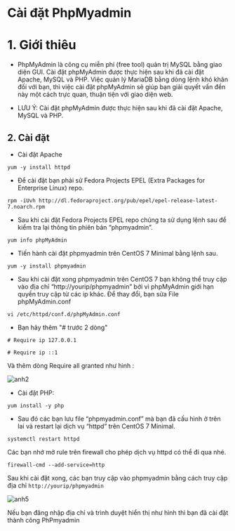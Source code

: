 # Cài đặt PhpMyadmin
# 1. Giới thiêu
- PhpMyAdmin là công cụ miễn phí (free tool) quản trị MySQL bằng giao diện GUI. Cài đặt phpMyAdmin được thực hiện sau khi đã cài đặt Apache, MySQL và PHP. Việc quản lý MariaDB bằng dòng lệnh khó khăn đối với bạn, thì việc cài đặt phpMyAdmin sẽ giúp bạn giải quyết vấn đền này một cách trực quan, thuận tiện với giao diện web.

- LƯU Ý: Cài đặt phpMyAdmin được thực hiện sau khi đã cài đặt Apache, MySQL và PHP.

## 2. Cài đặt
- Cài đặt Apache
```
yum -y install httpd
```
- Để cài đặt bạn phải sử Fedora Projects EPEL (Extra Packages for Enterprise Linux) repo.
```
rpm -iUvh http://dl.fedoraproject.org/pub/epel/epel-release-latest-7.noarch.rpm
```
- Sau khi cài đặt Fedora Projects EPEL repo chúng ta sử dụng lệnh sau để kiểm tra lại thông tin phiên bản “phpmyadmin”.
```
yum info phpMyAdmin
```
- Tiến hành cài đặt phpmyadmin trên CentOS 7 Minimal bằng lệnh sau.
```
yum -y install phpmyadmin
```
- Sau khi cài đặt xong phpmyadmin trên CentOS 7 bạn không thể truy cập vào địa chỉ “http://yourip/phpmyadmin” bởi vì phpMyAdmin giới hạn quyền truy cập từ các ip khác. Để thay đổi, bạn sửa File phpMyAdmin.conf
```
vi /etc/httpd/conf.d/phpMyAdmin.conf
```
- Bạn hãy thêm "# trước 2 dòng"
```
# Require ip 127.0.0.1

# Require ip ::1
```
Và thêm dòng Require all granted như hình :

![anh2](https://image.prntscr.com/image/O6g9dqiwRoGOBZEHF2F1lw.png)

- Cài đặt PHP:
```
yum install -y php
```
- Sau đó các bạn lưu file “phpmyadmin.conf” mà bạn đã cấu hình ở trên lai và restart lại dịch vụ “httpd” trên CentOS 7 Minimal.
```
systemctl restart httpd
```
Các bạn nhớ mở rule trên firewall cho phép dịch vụ httpd có thể đi qua nhé.
```
firewall-cmd --add-service=http
```
Sau khi cài đặt xong, các bạn truy cập vào phpmyadmin bằng cách truy cập địa chỉ `http://yourip/phpmyadmin`

![anh5](https://image.prntscr.com/image/g1pZ7ZCnSBe5HbE3cxgtag.png)

Nếu bạn đăng nhập địa chỉ và trình duyệt hiển thị như hình thì bạn đã cài đặt thành công PhPmyadmin